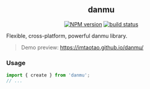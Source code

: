 <div align="center">
<h2>danmu</h2>

[![NPM version](https://img.shields.io/npm/v/danmu.svg?color=a1b858&label=)](https://www.npmjs.com/package/danmu) [![build status](https://github.com/imtaotao/danmu/actions/workflows/ci.yml/badge.svg?branch=main)](https://github.com/imtaotao/danmu/actions/workflows/ci.yml)

</div>

Flexible, cross-platform, powerful danmu library.

> Demo preview: https://imtaotao.github.io/danmu/

### Usage

```js
import { create } from 'danmu';
// ...
```
